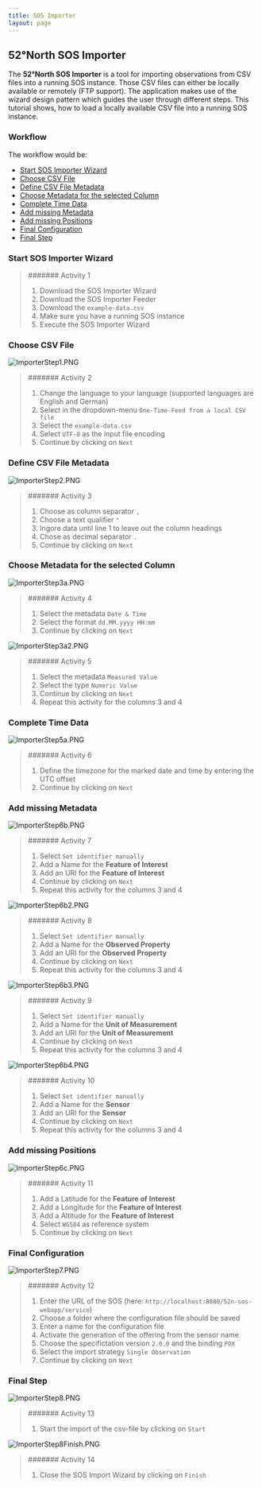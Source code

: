 ```yaml
---
title: SOS Importer
layout: page
---
```


## 52°North SOS Importer

The **52°North SOS Importer** is a tool for importing observations from CSV files into a running SOS instance.
Those CSV files can either be locally available or remotely (FTP support). The application makes
use of the wizard design pattern which guides the user through different steps. This tutorial shows,
how to load a locally available CSV file into a running SOS instance.

### Workflow

The workflow would be:

* [Start SOS Importer Wizard](#start-sos-importer-wizard)
* [Choose CSV File](#choose-csv-file)
* [Define CSV File Metadata](#define-csv-file-metadata)
* [Choose Metadata for the selected Column](#choose-metadata-for-the-selected-column)
* [Complete Time Data](#complete-time-data)
* [Add missing Metadata](#add-missing-metadata)
* [Add missing Positions](#add-missing-positions)
* [Final Configuration](#final-configuration)
* [Final Step](#final-step)

### Start SOS Importer Wizard

> ####### Activity 1
>
> 1. Download the SOS Importer Wizard
> 1. Download the SOS Importer Feeder
> 1. Download the `example-data.csv`
> 1. Make sure you have a running SOS instance
> 1. Execute the SOS Importer Wizard

### Choose CSV File

![ImporterStep1.PNG](images/ImporterStep1.PNG "Choose CSV File")

> ####### Activity 2
>
> 1. Change the language to your language (supported languages are English and German)
> 1. Select in the dropdown-menu `One-Time-Feed from a local CSV file`
> 1. Select the `example-data.csv`
> 1. Select `UTF-8` as the input file encoding
> 1. Continue by clicking on `Next`

### Define CSV File Metadata

![ImporterStep2.PNG](images/ImporterStep2.PNG "Define CSV File Metadata")

> ####### Activity 3
>
> 1. Choose as column separator `,`
> 1. Choose a text qualifier `"`
> 1. Ingore data until line 1 to leave out the column headings
> 1. Chose as decimal separator `.`
> 1. Continue by clicking on `Next`

### Choose Metadata for the selected Column

![ImporterStep3a.PNG](images/ImporterStep3a.PNG "Choose Metadata for the selected Column")

> ####### Activity 4
>
> 1. Select the metadata `Date & Time`
> 1. Select the format `dd.MM.yyyy HH:mm`
> 1. Continue by clicking on `Next`

![ImporterStep3a2.PNG](images/ImporterStep3a2.PNG "Choose Metadata for the selected Column")

> ####### Activity 5
>
> 1. Select the metadata `Measured Value`
> 1. Select the type `Numeric Value`
> 1. Continue by clicking on `Next`
> 1. Repeat this activity for the columns 3 and 4

### Complete Time Data

![ImporterStep5a.PNG](images/ImporterStep5a.PNG "Complete Time Data")

> ####### Activity 6
>
> 1. Define the timezone for the marked date and time by entering the UTC offset
> 1. Continue by clicking on `Next`

### Add missing Metadata

![ImporterStep6b.PNG](images/ImporterStep6b.PNG "Add missing Metadata")

> ####### Activity 7
>
> 1. Select `Set identifier manually`
> 1. Add a Name for the **Feature of Interest**
> 1. Add an URI for the **Feature of Interest**
> 1. Continue by clicking on `Next`
> 1. Repeat this activity for the columns 3 and 4

![ImporterStep6b2.PNG](images/ImporterStep6b2.PNG "Add missing Metadata")

> ####### Activity 8
>
> 1. Select `Set identifier manually`
> 1. Add a Name for the **Observed Property**
> 1. Add an URI for the **Observed Property**
> 1. Continue by clicking on `Next`
> 1. Repeat this activity for the columns 3 and 4

![ImporterStep6b3.PNG](images/ImporterStep6b3.PNG "Add missing Metadata")

> ####### Activity 9
>
> 1. Select `Set identifier manually`
> 1. Add a Name for the **Unit of Measurement**
> 1. Add an URI for the **Unit of Measurement**
> 1. Continue by clicking on `Next`
> 1. Repeat this activity for the columns 3 and 4

![ImporterStep6b4.PNG](images/ImporterStep6b4.PNG "Add missing Metadata")

> ####### Activity 10
>
> 1. Select `Set identifier manually`
> 1. Add a Name for the **Sensor**
> 1. Add an URI for the **Sensor**
> 1. Continue by clicking on `Next`
> 1. Repeat this activity for the columns 3 and 4

### Add missing Positions

![ImporterStep6c.PNG](images/ImporterStep6c.PNG "Add missing Positions")

> ####### Activity 11
>
> 1. Add a Latitude for the **Feature of Interest**
> 1. Add a Longitude for the **Feature of Interest**
> 1. Add a Altitude for the **Feature of Interest**
> 1. Select `WGS84` as reference system
> 1. Continue by clicking on `Next`

### Final Configuration

![ImporterStep7.PNG](images/ImporterStep7.PNG "Final Configuration")

> ####### Activity 12
>
> 1. Enter the URL of the SOS (here: `http://localhost:8080/52n-sos-webapp/service`)
> 1. Choose a folder where the configuration file should be saved
> 1. Enter a name for the configuration file
> 1. Activate the generation of the offering from the sensor name
> 1. Choose the specifictation version `2.0.0` and the binding `POX`
> 1. Select the import strategy `Single Observation`
> 1. Continue by clicking on `Next`

### Final Step

![ImporterStep8.PNG](images/ImporterStep8.PNG "Final Step")

> ####### Activity 13
>
> 1. Start the import of the csv-file by clicking on `Start`

![ImporterStep8Finish.PNG](images/ImporterStep8Finish.PNG "Final Step")

> ####### Activity 14
>
> 1. Close the SOS Import Wizard by clicking on `Finish`
